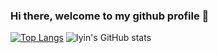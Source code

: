 ### Hi there, welcome to my github profile 👋
[![Top Langs](https://github-readme-stats.vercel.app/api/top-langs/?username=illiyyin&layout=compact)](https://github.com/illiyyin)
![Iyin's GitHub stats](https://github-readme-stats.vercel.app/api?username=illiyyin&show_icons=true&theme=gruvbox_light&hide=stars,contribs&include_all_commits=true)
<!--
**illiyyin/illiyyin** is a ✨ _special_ ✨ repository because its `README.md` (this file) appears on your GitHub profile.

Here are some ideas to get you started:

- 🔭 I’m currently working on ...
- 🌱 I’m currently learning ...
- 👯 I’m looking to collaborate on ...
- 🤔 I’m looking for help with ...
- 💬 Ask me about ...
- 📫 How to reach me: ...
- 😄 Pronouns: ...
- ⚡ Fun fact: ...
-->
